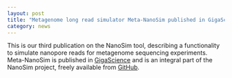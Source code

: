 ```yaml
---  
layout: post  
title: "Metagenome long read simulator Meta-NanoSim published in GigaScience"
category: news  
---  
```

This is our third publication on the NanoSim tool, describing a functionality to simulate nanopore reads for metagenome sequencing experiments. Meta-NanoSim is published in [GigaScience](https://doi.org/10.1093/gigascience/giad013) and is an integral part of the NanoSim project, freely available from [GitHub](https://github.com/bcgsc/nanosim).
